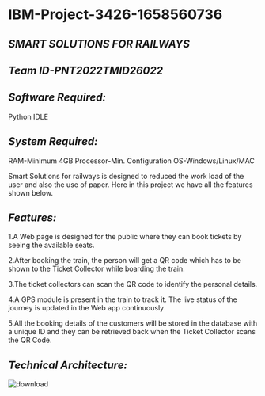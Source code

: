 # IBM-Project-3426-1658560736
## *SMART SOLUTIONS FOR RAILWAYS*
## ***Team ID-PNT2022TMID26022***
## ***Software Required:***
Python IDLE

## ***System Required:***
RAM-Minimum 4GB Processor-Min. Configuration OS-Windows/Linux/MAC

Smart Solutions for railways is designed to reduced the work load of the user and also the use of paper. Here in this project we have all the features shown below.

## ***Features:***

   1.A Web page is designed for the public where they can book tickets by seeing the available seats.

   2.After booking the train, the person will get a QR code which has to be shown to the Ticket Collector while boarding the train.

   3.The ticket collectors can scan the QR code to identify the personal details.

   4.A GPS module is present in the train to track it. The live status of the journey is updated in the Web app continuously

   5.All the booking details of the customers will be stored in the database with a unique ID and they can be retrieved back when the Ticket Collector scans the QR Code.

## ***Technical Architecture:***
![download](https://user-images.githubusercontent.com/113281792/202736639-0f2977b6-d892-41e2-8129-3319edd07e3d.png)


